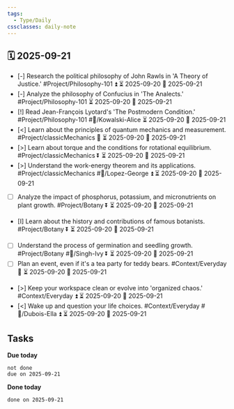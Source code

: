 ```yaml
---
tags:
  - Type/Daily
cssclasses: daily-note
---
```


## 🗓️ 2025-09-21

- [-] Research the political philosophy of John Rawls in 'A Theory of Justice.' #Project/Philosophy-101 ⏫ ⏳ 2025-09-20 📅 2025-09-21
- [-] Analyze the philosophy of Confucius in 'The Analects.' #Project/Philosophy-101 ⏳ 2025-09-20 📅 2025-09-21
- [!] Read Jean-François Lyotard's 'The Postmodern Condition.' #Project/Philosophy-101 #👤/Kowalski-Alice ⏳ 2025-09-20 📅 2025-09-21
- [<] Learn about the principles of quantum mechanics and measurement. #Project/classicMechanics 🔺 ⏳ 2025-09-20 📅 2025-09-21
- [>] Learn about torque and the conditions for rotational equilibrium. #Project/classicMechanics ⏬ ⏳ 2025-09-20 📅 2025-09-21
- [>] Understand the work-energy theorem and its applications. #Project/classicMechanics #👤/Lopez-George ⏫ ⏳ 2025-09-20 📅 2025-09-21
- [ ] Analyze the impact of phosphorus, potassium, and micronutrients on plant growth. #Project/Botany ⏬ ⏳ 2025-09-20 📅 2025-09-21
- [I] Learn about the history and contributions of famous botanists. #Project/Botany ⏬ ⏳ 2025-09-20 📅 2025-09-21
- [ ] Understand the process of germination and seedling growth. #Project/Botany #👤/Singh-Ivy ⏬ ⏳ 2025-09-20 📅 2025-09-21
- [ ] Plan an event, even if it's a tea party for teddy bears. #Context/Everyday 🔺 ⏳ 2025-09-20 📅 2025-09-21
- [>] Keep your workspace clean or evolve into 'organized chaos.' #Context/Everyday ⏫ ⏳ 2025-09-20 📅 2025-09-21
- [<] Wake up and question your life choices. #Context/Everyday #👤/Dubois-Ella ⏫ ⏳ 2025-09-20 📅 2025-09-21

## Tasks

**Due today**

```tasks
not done
due on 2025-09-21
```

**Done today**

```tasks
done on 2025-09-21
```
            